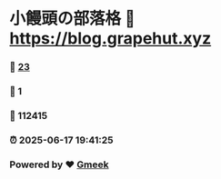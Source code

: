 # 小饅頭の部落格 :link: https://blog.grapehut.xyz 
### :page_facing_up: [23](https://blog.grapehut.xyz/tag.html) 
### :speech_balloon: 1 
### :hibiscus: 112415 
### :alarm_clock: 2025-06-17 19:41:25 
### Powered by :heart: [Gmeek](https://github.com/Meekdai/Gmeek)
